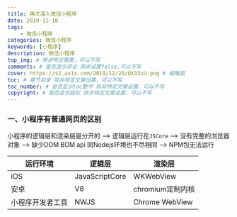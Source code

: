```yaml
---
title: 再次深入微信小程序
date: 2019-11-10
tags: 
    - 微信小程序
categories: 微信小程序
keywords: [小程序]
description: 微信小程序
top_img: # 除非特定需要，可以不写
comments: # 是否显示评论 除非设置false,可以不写
cover: https://s2.ax1x.com/2019/12/20/QX33sU.png # 缩略图
toc: # 章节目录 除非特定文章设置，可以不写
toc_number: # 是否显示toc数字 除非特定文章设置，可以不写
copyright: # 是否显示版权 除非特定文章设置，可以不写
---
```


### 一、小程序有普通网页的区别
小程序的逻辑层和渲染层是分开的 --> 逻辑层运行在`JSCore` --> 没有完整的浏览器对象 --> 缺少DOM BOM api
同Nodejs环境也不尽相同 --> NPM包无法运行

运行环境 | 逻辑层 | 渲染层
------- | ------- | -------
iOS | JavaScriptCore | WKWebView
安卓 | V8 | chromium定制内核
小程序开发者工具 | NWJS | Chrome WebView













<br>
<br>
<br>
<br>
<br>
